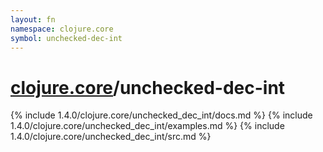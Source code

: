 ```yaml
---
layout: fn
namespace: clojure.core
symbol: unchecked-dec-int
---
```


# [clojure.core](../)/unchecked-dec-int

{% include 1.4.0/clojure.core/unchecked_dec_int/docs.md %}
{% include 1.4.0/clojure.core/unchecked_dec_int/examples.md %}
{% include 1.4.0/clojure.core/unchecked_dec_int/src.md %}

